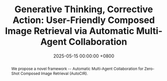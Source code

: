 ---
title:          "Generative Thinking, Corrective Action: User-Friendly Composed Image Retrieval via Automatic Multi-Agent Collaboration"
date:           2025-05-15 00:00:00 +0800
selected:       true
pub:            "ACM SIGKDD Conference on Knowledge Discovery and Data Mining (KDD)"
pub_last:       ' <span class="badge badge-pill badge-publication badge-danger">CCF-A</span> <span class="badge badge-pill badge-publication badge-primary">Full Paper</span>'
pub_date:       "2025"

abstract: >-
  We propose a novel framework -- Automatic Multi-Agent Collaboration for Zero-Shot Composed Image Retrieval (AutoCIR).
cover:          /assets/images/covers/kdd-autocir.jpg
authors:
- Zhangtao Cheng
- Yuhao Ma
- Jian Lang
- Rongpei Hong
- Kunpeng Zhang
- Yong Wang
- Ting Zhong
- Fan Zhou
links:
  Paper: https://github.com
  Code: https://github.com
---